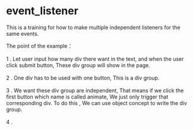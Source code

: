 # event_listener   <br>

This is a training for how to make multiple independent listeners for the same events.  <br> 

The point of the example：  <br> <br>
1 . Let user input how many div there want in the text, and when the user click submit button, These div group will show in the page. <br> <br>
2 . One div has to be used with one button, This is a div group.  <br> <br>
3 . We want these div group are independent, That means if we click the first button which name is called animate, We just only trigger that corresponding div. To do this , We can use object concept to write the div group. <br> <br>
4 . 
